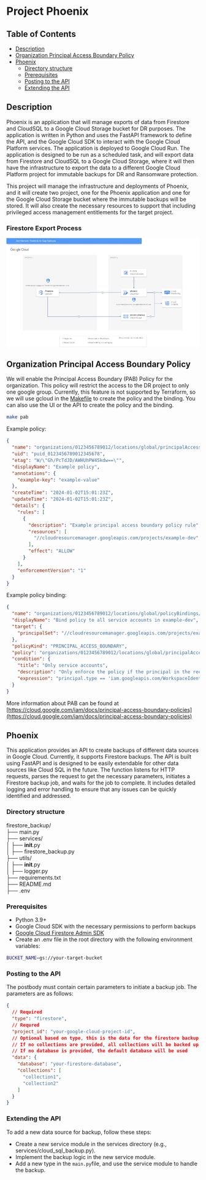 # Project Phoenix

## Table of Contents

- [Description](#description)
- [Organization Principal Access Boundary Policy](#organization-principal-access-boundary-policy)
- [Phoenix](#phoenix)
    - [Directory structure](#directory-structure)
    - [Prerequisites](#prerequisites)
    - [Posting to the API](#posting-to-the-api)
    - [Extending the API](#extending-the-api)

## Description

Phoenix is an application that will manage exports of data from Firestore and CloudSQL to a Google Cloud Storage bucket for DR purposes. The application is
written in Python and uses the FastAPI framework to define the API, and the Google Cloud SDK to interact with the Google Cloud Platform services. The
application is deployed to Google Cloud Run. The application is designed to be run as a scheduled task, and will export data from Firestore and CloudSQL to a
Google Cloud Storage, where it will then have the infrastructure to export the data to a different Google Cloud Platform project for immutable backups for
DR and Ransomware protection.

This project will manage the infrastructure and deployments of Phoenix, and it will create two project, one for the Phoenix application and one for the
Google Cloud Storage bucket where the immutable backups will be stored. It will also create the necessary resources to support that including privileged
access management entitlements for the target project.

### Firestore Export Process

<img src="resources/images/firestore-export.jpg" alt="Firestore Export">

## Organization Principal Access Boundary Policy

We will enable the Principal Access Boundary (PAB) Policy for the organization. This policy will restrict the access to the DR project to only one google group.
Currently, this feature is not supported by Terraform, so we will use gcloud in the [Makefile](Makefile) to create the policy and the binding. You can also use
the UI or the API to create the policy and the binding.

```bash
make pab
```

Example policy:

```json
{
  "name": "organizations/0123456789012/locations/global/principalAccessBoundaryPolicies/example-policy",
  "uid": "puid_0123456789012345678",
  "etag": "W/\"Gh/PcTdJD/AWHUhPW45kdw==\"",
  "displayName": "Example policy",
  "annotations": {
    "example-key": "example-value"
  },
  "createTime": "2024-01-02T15:01:23Z",
  "updateTime": "2024-01-02T15:01:23Z",
  "details": {
    "rules": [
      {
        "description": "Example principal access boundary policy rule",
        "resources": [
          "//cloudresourcemanager.googleapis.com/projects/example-dev"
        ],
        "effect": "ALLOW"
      }
    ],
    "enforcementVersion": "1"
  }
}
```

Example policy binding:

```json
{
  "name": "organizations/0123456789012/locations/global/policyBindings/example-dev-only-binding",
  "displayName": "Bind policy to all service accounts in example-dev",
  "target": {
    "principalSet": "//cloudresourcemanager.googleapis.com/projects/example-dev"
  },
  "policyKind": "PRINCIPAL_ACCESS_BOUNDARY",
  "policy": "organizations/0123456789012/locations/global/principalAccessBoundaryPolicies/example-dev-only",
  "condition": {
    "title": "Only service accounts",
    "description": "Only enforce the policy if the principal in the request is a service account",
    "expression": "principal.type == 'iam.googleapis.com/WorkspaceIdentity' && principal.subject == 'dr-group@goo.io' "
  }
}
```

More information about PAB can be found
at [https://cloud.google.com/iam/docs/principal-access-boundary-policies](https://cloud.google.com/iam/docs/principal-access-boundary-policies)

## Phoenix

This application provides an API to create backups of different data sources in Google Cloud. Currently, it supports Firestore backups. The API is built using
FastAPI and is designed to be easily extendable for other data sources like Cloud SQL in the future. The function listens for HTTP requests, parses the request
to get the necessary parameters, initiates a Firestore backup job, and waits for the job to complete. It includes detailed logging and error handling to ensure
that any issues can be quickly identified and addressed.

### Directory structure

firestore_backup/  
├── main.py  
├── services/  
│ ├── __init__.py  
│ ├── firestore_backup.py  
├── utils/  
│ ├── __init__.py  
│ ├── logger.py  
├── requirements.txt  
├── README.md  
├── .env

### Prerequisites

- Python 3.9+
- Google Cloud SDK with the necessary permissions to perform backups
- [Google Cloud Firestore Admin SDK](https://pypi.org/project/google-cloud-firestore/)
- Create an .env file in the root directory with the following environment variables:

```bash
BUCKET_NAME=gs://your-target-bucket
```

### Posting to the API

The postbody must contain certain parameters to initiate a backup job. The parameters are as follows:

```json
{
  // Required
  "type": "firestore",
  // Requred
  "project_id": "your-google-cloud-project-id",
  // Optional based on type, this is the data for the firestore backup
  // If no collections are provided, all collections will be backed up
  // If no database is provided, the default database will be used
  "data": {
    "database": "your-firestore-database",
    "collections": [
      "collection1",
      "collection2"
    ]
  }
}
```

### Extending the API

To add a new data source for backup, follow these steps:

- Create a new service module in the services directory (e.g., services/cloud_sql_backup.py).
- Implement the backup logic in the new service module.
- Add a new type in the `main.py`file, and use the service module to handle the backup.
